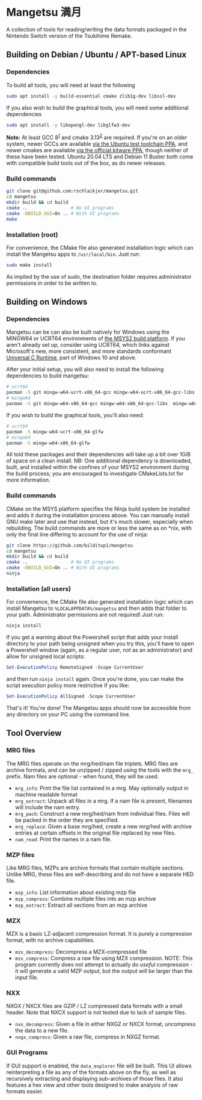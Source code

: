# Mangetsu 満月

A collection of tools for reading/writing the data formats packaged in the
Nintendo Switch version of the Tsukihime Remake.

## Building on Debian / Ubuntu / APT-based Linux

### Dependencies

To build all tools, you will need at least the following

```bash
sudo apt install -y build-essential cmake zlib1g-dev libssl-dev
```
If you also wish to build the graphical tools, you will need some additional dependencies
```bash
sudo apt install -y libopengl-dev libglfw3-dev
```
**Note:** At least GCC 8<sup>[1]</sup> and cmake 3.13<sup>[2]</sup> are required. If you're on an older system,
newer GCCs are available [via the Ubuntu test toolchain PPA][3], and newer cmakes are available [via the official kitware PPA][4], though neither of these have been tested. Ubuntu 20.04 LTS and Debian 11 Buster both come with compatible build tools out of the box, as do newer releases. 

[1]: https://stackoverflow.com/a/39231488/299981 "Stack Overflow note on changes in libstdc namespace"
[2]: https://cmake.org/cmake/help/latest/command/add_link_options.html "CMake Reference for add_link_options() noting when it was introduced"
[3]: https://launchpad.net/~ubuntu-toolchain-r/+archive/ubuntu/test
[4]: https://apt.kitware.com/

### Build commands

```bash
git clone git@github.com:rschlaikjer/mangetsu.git
cd mangetsu
mkdir build && cd build
cmake ..                # No UI programs
cmake -DBUILD_GUI=On .. # With UI programs
make
```

### Installation (root)

For convenience, the CMake file also generated installation logic which can install the Mangetsu apps to `/usr/local/bin`. Just run:
```bash
sudo make install
```
As implied by the use of sudo, the destination folder requires administrator permissions in order to be written to.

## Building on Windows

### Dependencies

Mangetsu can be can also be built natively for Windows using the MINGW64 or UCRT64 environments of [the MSYS2 build platform](https://www.msys2.org/). If you aren't already set up, consider using UCRT64, which links against Microsoft's new, more consistent, and more standards conformant [Universal C Runtime](https://www.microsoft.com/en-us/download/details.aspx?id=48234), part of Windows 10 and above. 

After your initial setup, you will also need to install the following dependencies to build mangetsu:
```bash
# ucrt64
pacman -S git mingw-w64-ucrt-x86_64-gcc mingw-w64-ucrt-x86_64-gcc-libs mingw-w64-ucrt-x86_64-headers-git mingw-w64-ucrt-x86_64-winpthreads-git mingw-w64-ucrt-x86_64-cmake mingw-w64-ucrt-x86_64-pkgconf mingw-w64-ucrt-x86_64-openssl mingw-w64-ucrt-x86_64-zlib
# mingw64
pacman -S git mingw-w64-x86_64-gcc mingw-w64-x86_64-gcc-libs  mingw-w64-x86_64-headers-git mingw-w64-x86_64-winpthreads-git mingw-w64-x86_64-cmake mingw-w64-x86_64-pkgconf mingw-w64-x86_64-openssl  mingw-w64-x86_64-zlib
```
If you wish to build the graphical tools, you'll also need:
```bash
# ucrt64
pacman -S mingw-w64-ucrt-x86_64-glfw
# mingw64
pacman -S mingw-w64-x86_64-glfw
```
All told these packages and their dependencies will take up a bit over 1GiB of space on a clean install. NB: One additional dependency is downloaded, built, and installed within the confines of your MSYS2 environment during the build process; you are encouraged to investigate CMakeLists.txt for more information. 

### Build commands

CMake on the MSYS platform specifies the Ninja build system be installed and adds it during the installation process above. You can manually install GNU make later and use that instead, but it's much slower, especially when rebuilding. The build commands are more or less the same as on \*nix, with only the final line differing to account for the use of ninja:
```bash
git clone https://github.com/bilditup1/mangetsu
cd mangetsu
mkdir build && cd build
cmake ..                # No UI programs
cmake -DBUILD_GUI=On .. # With UI programs
ninja
```

### Installation (all users)

For convenience, the CMake file also generated installation logic which can install Mangetsu to `%LOCALAPPDATA%/mangetsu` and then adds that folder to your path. Administrator permissions are not required! Just run:
```bash
ninja install
```
If you get a warning about the Powershell script that adds your install directory to your path being unsigned when you try this, you'll have to open a Powershell window (again, as a regular user, not as an administrator) and allow for unsigned local scripts:
```powershell
Set-ExecutionPolicy RemoteSigned -Scope CurrentUser
```
and then run `ninja install` again.
Once you're done, you can make the script execution policy more restrictive if you like:
```powershell
Set-ExecutionPolicy AllSigned -Scope CurrentUser
``` 
That's it! You're done! The Mangetsu apps should now be accessible from any directory on your PC using the command line. 

## Tool Overview

### MRG files

The MRG files operate on the mrg/hed/nam file triplets.
MRG files are archive formats, and can be unzipped / zipped using
the tools with the `mrg_` prefix. Nam files are optional - when found, they
will be used.

- `mrg_info`: Print the file list contained in a mrg. May optionally output in
  machine readable format
- `mrg_extract`: Unpack all files in a mrg. If a nam file is present, filenames
  will include the nam entry.
- `mrg_pack`: Construct a new mrg/hed/nam from individual files. Files will be
  packed in the order they are specified.
- `mrg_replace`: Given a base mrg/hed, create a new mrg/hed with archive
  entries at certain offsets in the original file replaced by new files.
- `nam_read`: Print the names in a nam file.

### MZP files

Like MRG files, MZPs are archive formats that contain multiple sections. Unlike
MRG, these files are self-describing and do not have a separate HED file.

- `mzp_info`: List information about existing mzp file
- `mzp_compress`: Combine multiple files into an mzp archive
- `mzp_extract`: Extract all sections from an mzp archive

### MZX

MZX is a basic LZ-adjacent compression format. It is purely a compression
format, with no archive capabilities.

- `mzx_decompress`: Decompress a MZX-compressed file
- `mzx_compress`: Compress a raw file using MZX compression. NOTE: This program
currently does not attempt to actually do _useful_ compression - it will
generate a valid MZP output, but the output _will_ be larger than the input
file.

### NXX

NXGX / NXCX files are GZIP / LZ compressed data formats with a small header.
Note that NXCX support is not tested due to lack of sample files.

- `nxx_decompress`: Given a file in either NXGZ or NXCX format, uncompress the
  data to a new file.
- `nxgx_compress`: Given a raw file, compress in NXGZ format.

### GUI Programs

If GUI support is enabled, the `data_explorer` file will be built. This UI
allows reinterpreting a file as any of the formats above on the fly, as well as
recursively extracting and displaying sub-archives of those files. It also
features a hex view and other tools designed to make analysis of raw formats
easier.
